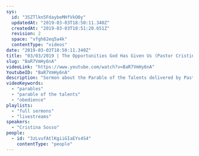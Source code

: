 ```yaml
---
sys:
  id: "3SZTlkn5FdaybeMHfVkO0y"
  updatedAt: "2019-03-03T18:50:11.340Z"
  createdAt: "2019-03-03T18:51:20.651Z"
  revision: 2
  space: "vfgh62eq5a4k"
  contentType: "videos"
date: "2019-03-03T18:50:11.340Z"
title: "03/03/2019 | The Opportunities God Has Given Us (Pastor Cristina Sosso)"
slug: "BaR7VmHy6nA"
videoLink: "https://www.youtube.com/watch?v=BaR7VmHy6nA"
YoutubeID: "BaR7VmHy6nA"
description: "Sermon about the Parable of the Talents delivered by Pastor Cris at Freedom Fellowship Church on March 3rd, 2019."
videoKeywords:
  - "parables"
  - "parable of the talents"
  - "obedience"
playlists:
  - "full sermons"
  - "livestreams"
speakers:
  - "Cristina Sosso"
people:
  - id: "3zLvufAtlKgiiGIaEYs4S4"
    contentType: "people"
---
```

